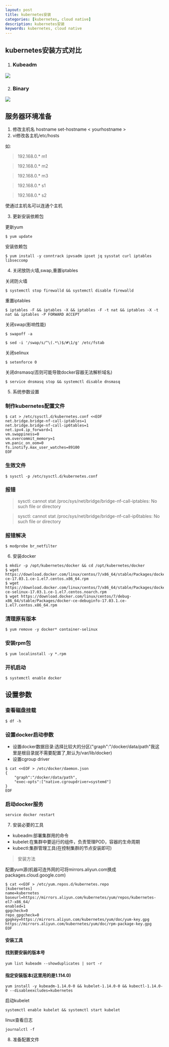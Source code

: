 ```yaml
---
layout: post
title: kubernetes安装
categories: [kubernetes, cloud native]
description: kubernetes安装
keywords: kubernetes, cloud native
---
```


## kubernetes安装方式对比
1. ### Kubeadm
![](/images/posts/cloud/2022-09-13-kubernetes-start-kubeadm.png)

2. ### Binary
![](/images/posts/cloud/2022-09-13-kubernetes-start-binary.png)

## 服务器环境准备
1. 修改主机名
hostname set-hostname < yourhostname >
2. vi修改各主机/etc/hosts

如:
> 192.168.0.* m1

> 192.168.0.* m2

> 192.168.0.* m3

> 192.168.0.* s1

> 192.168.0.* s2

使通过主机名可以连通个主机

3. 更新安装依赖包

更新yum
```
$ yum update
```
安装依赖包
```
$ yum install -y conntrack ipvsadm ipset jq sysstat curl iptables libseccomp
```
4. 关闭放防火墙,swap,重置iptables

关闭防火墙
```
$ systemctl stop firewalld && systemctl disable firewalld
```
重置iptables
```
$ iptables -F && iptables -X && iptables -F -t nat && iptables -X -t nat && iptables -P FORWARD ACCEPT
```
关闭swap(影响性能)
```
$ swapoff -a
```
```
$ sed -i '/swap/s/^\(.*\)$/#\1/g' /etc/fstab
```
关闭selinux
```
$ setenforce 0
```
关闭dnsmasq(否则可能导致docker容器无法解析域名)
```
$ service dnsmasq stop && systemctl disable dnsmasq
```

5. 系统参数设置

### 制作kubernetes配置文件
```
$ cat > /etc/sysctl.d/kubernetes.conf <<EOF
net.bridge.bridge-nf-call-iptables=1
net.bridge.bridge-nf-call-ip6tables=1
net.ipv4.ip_forward=1
vm.swappiness=0
vm.overcommit_memory=1
vm.panic_on_oom=0
fs.inotify.max_user_watches=89100
EOF

```
### 生效文件
```
$ sysctl -p /etc/sysctl.d/kubernetes.conf
```
### 报错
> sysctl: cannot stat /proc/sys/net/bridge/bridge-nf-call-iptables: No such file or directory

> sysctl: cannot stat /proc/sys/net/bridge/bridge-nf-call-ip6tables: No such file or directory

### 报错解决
```
$ modprobe br_netfilter
```

6. 安装docker
```
$ mkdir -p /opt/kubernetes/docker && cd /opt/kubernetes/docker
$ wget https://download.docker.com/linux/centos/7/x86_64/stable/Packages/docker-ce-17.03.1.ce-1.el7.centos.x86_64.rpm
$ wget https://download.docker.com/linux/centos/7/x86_64/stable/Packages/docker-ce-selinux-17.03.1.ce-1.el7.centos.noarch.rpm
$ wget https://download.docker.com/linux/centos/7/debug-x86_64/stable/Packages/docker-ce-debuginfo-17.03.1.ce-1.el7.centos.x86_64.rpm
```
### 清理原有版本
```
$ yum remove -y docker* container-selinux
```
### 安装rpm包
```
$ yum localinstall -y *.rpm
```
### 开机启动
```
$ systemctl enable docker
```
## 设置参数
### 查看磁盘挂载
```
$ df -h
```
### 设置docker启动参数
- 设置docker数据目录:选择比较大的分区("graph":"/docker/data/path"我这里是根目录就不需要配置了,默认为/var/lib/docker)
- 设置cgroup driver

```
$ cat <<EOF > /etc/docker/daemon.json
{
    "graph":"/docker/data/path",
    "exec-opts":["native.cgroupdriver=systemd"]
}
EOF
```
### 启动docker服务
```
service docker restart
```

7. 安装必要的工具

- kubeadm:部署集群用的命令
- kubelet:在集群中要运行的组件，负责管理POD，容器的生命周期
- kubectl:集群管理工具(在控制集群的节点安装即可)

> 安装方法

配置yum源(机器可连外网的可将mirrors.aliyun.com换成packages.cloud.google.com)
```
$ cat <<EOF > /etc/yum.repos.d/kubernetes.repo
[kubernetes]
name=kubernetes
baseurl=https://mirrors.aliyun.com/kubernetes/yum/repos/kubernetes-el7-x86_64/
enabled=1
gpgcheck=0
repo_gpgcheck=0
gpgkey=https://mirrors.aliyun.com/kubernetes/yum/doc/yum-key.gpg https://mirrors.aliyun.com/kubernetes/yum/doc/rpm-package-key.gpg
EOF
```
#### 安装工具
#### 找到要安装的版本号
```
yum list kubeadm --showduplicates | sort -r
```
#### 指定安装版本(这里用的是1.114.0)
```
yum install -y kubeadm-1.14.0-0 && kubelet-1.14.0-0 && kubectl-1.14.0-0 --disableexcludes=kubernetes
```

启动kubelet
```
systemctl enable kubelet && systemctl start kubelet
```

linux查看日志
```
journalctl -f
```

8. 准备配置文件
